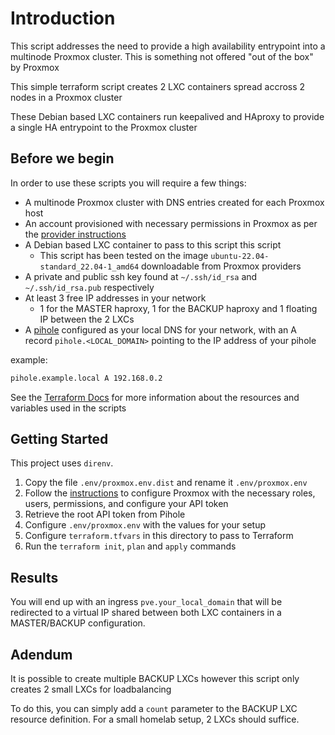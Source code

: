 # Introduction

This script addresses the need to provide a high availability entrypoint into a multinode Proxmox cluster.
This is something not offered "out of the box" by Proxmox

This simple terraform script creates 2 LXC containers spread accross 2 nodes in a Proxmox cluster

These Debian based LXC containers run keepalived and HAproxy to provide a single HA entrypoint to the Proxmox cluster

## Before we begin

In order to use these scripts you will require a few things:

- A multinode Proxmox cluster with DNS entries created for each Proxmox host
- An account provisioned with necessary permissions in Proxmox as per the [provider instructions](https://registry.terraform.io/providers/Telmate/proxmox/latest/docs)
- A Debian based LXC container to pass to this script this script
  - This script has been tested on the image `ubuntu-22.04-standard_22.04-1_amd64` downloadable from Proxmox providers
- A private and public ssh key found at `~/.ssh/id_rsa` and `~/.ssh/id_rsa.pub` respectively
- At least 3 free IP addresses in your network
  - 1 for the MASTER haproxy, 1 for the BACKUP haproxy and 1 floating IP between the 2 LXCs
- A [pihole](https://pi-hole.net/) configured as your local DNS for your network, with an A record `pihole.<LOCAL_DOMAIN>` pointing to the IP address of your pihole 

example:
```bash
pihole.example.local A 192.168.0.2
```

See the [Terraform Docs](TERRAFORMDOCS.MD) for more information about the resources and variables used in the scripts

## Getting Started

This project uses `direnv`.

1) Copy the file `.env/proxmox.env.dist` and rename it `.env/proxmox.env`
2) Follow the [instructions](https://registry.terraform.io/providers/Telmate/proxmox/latest/docs) to configure Proxmox with the necessary roles, users, permissions, and configure your API token
3) Retrieve the root API token from Pihole
4) Configure `.env/proxmox.env` with the values for your setup
5) Configure `terraform.tfvars` in this directory to pass to Terraform
5) Run the `terraform init`, `plan` and `apply` commands

## Results

You will end up with an ingress `pve.your_local_domain` that will be redirected to a virtual IP shared between both LXC containers in a MASTER/BACKUP configuration.

## Adendum

It is possible to create multiple BACKUP LXCs however this script only creates 2 small LXCs for loadbalancing

To do this, you can simply add a `count` parameter to the BACKUP LXC resource definition. For a small homelab setup, 2 LXCs should suffice.
